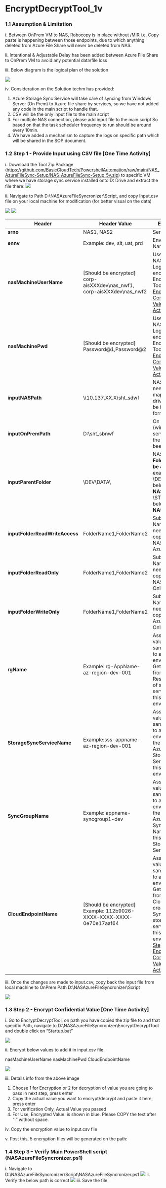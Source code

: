 # EncryptDecryptTool_1v

### 1.1	Assumption & Limitation

i.	Between OnPrem VM to NAS, Robocopy is in place without /MIR i.e. Copy paste is happening between those endpoints, due to which anything deleted from Azure File Share will never be deleted from NAS.

ii.	Intentional & Adjustable Delay has been added between Azure  File Share to OnPrem VM to avoid any potential data/file loss

iii.	Below diagram is the logical plan of the solution

<img src="./images/Picture1.png">

iv.	Consideration on the Solution techm has provided:
1.	Azure Storage Sync Service will take care of syncing from Windows Server (On Prem) to Azure file share by services, so we have not added any code in the main script to handle that.
2.	CSV will be the only input file to the main script
3.	For multiple NAS connection, please add input file to the main script
So based on that the task scheduler frequency to run should be around every 10min.
4.	We have added a mechanism to capture the logs on specific path which will be shared in the SOP document.

### 1.2	Step 1 - Provide Input using CSV file [One Time Activity]

i.	Download the Tool Zip Package (https://github.com/BasicCloudTech/PowershellAutomation/raw/main/NAS_AzureFileSync-Setup/NAS_AzureFileSync-Setup_5v.zip) to specific VM where we have storage sync service installed onto D: Drive and extract the file there:
<img src="./images/Picture2.png"/>

ii.	Navigate to Path D:\NASAzureFileSyncronizer\Script, and copy Input.csv file on your local machine for modification (for better visual on the data)

<img src="./images/Picture3.png"/>

<img src="./images/Picture4.png"/>

| **Header**                     | **Header Value**  | **Explanation** |
| ------------------------------| --------------------------------------------------------------------------| -------------------------------------------------------------------------------------------------------------------------------------------------------------------------------------------------------------------------------------------------------------------------------------------------------------------------------------------------------------------------- |
| **srno**                       | NAS1, NAS2                                                                  | Serial No.     *                                                                                             |
| **ennv**                       | Example: dev, sit, uat, prd                                                 | Environment Name  |
| **nasMachineUserName**         | [Should be encrypted] <br> corp-aisXXXdev\\nas_nwf1, <br> corp-aisXXXdev\\nas_nwf2 | Username of NAS Machine Login should be encrypted using EncryptDecrypt Tool [Step 2 - Encrypt Confidential Value One Time Activity](https://github.com/BasicCloudTech/PowershellAutomation/tree/main/NAS_AzureFileSync-Setup#13step-2---encrypt-confidential-value-one-time-activity) |
| **nasMachinePwd**              | [Should be encrypted] <br> Password@1,Password@2 | Username of NAS Machine Login should be encrypted using EncryptDecrypt Tool [Step 2 - Encrypt Confidential Value One Time Activity](https://github.com/BasicCloudTech/PowershellAutomation/tree/main/NAS_AzureFileSync-Setup#13step-2---encrypt-confidential-value-one-time-activity) |
| **inputNASPath**               | \\\\10.137.XX.X\\sht_sdwf                                                   | NAS Path which needs to be mapped as drive. It should be in same format  |
| **inputOnPremPath**            | D:\\sht_sbnwf                                                               | On Prem Path (windows server) where the script has been copied    |
| **inputParentFolder**          | \\DEV\\DATA\\ | NAS **Parent** **Folder should be added here** example: <br> \\DEV\\DATA1\\ belongs to **NAS1** <br> \\STG\\DATA2\\ belongs to  **NAS2** |
| **inputFolderReadWriteAccess** | FolderName1,FolderName2   | SubFolder Name which needs to be copied from NAS to Azure & Azure to NAS |
| **inputFolderReadOnly**        | FolderName1,FolderName2 | SubFolder Name which needs to be copied from NAS to Azure Only |
| **inputFolderWriteOnly**       | FolderName1,FolderName2 | SubFolder Name which needs to be copied from Azure to NAS Only |
| **rgName**                     | Example: rg-AppName-az-region-dev-001 | Assumption: the value will be same for all NAS to a particular environment. <br> Get the value from Azure side, Resource Group of storage sync service used for this environment  |
| **StorageSyncServiceName**     | Example:sss-appname-az-region-dev-001 | Assumption: the value will be same for all NAS to a particular environment.Get the value from Azure side, Storage Sync Service used for this environment |
| **SyncGroupName**  | Example: appname-syncgroup1-dev | Assumption: the value will be same for all NAS to a particular environment.Get the value from Azure side, the Sync Group Name used for this from the Storage Sync Service.|
| **CloudEndpointName** | [Should be encrypted] Example: 112b9026-XXXX-XXXX-XXXX-0e70e17aaf64 | Assumption: the value will be same for all NAS to a particular environment. Get the value from Azure side, Cloud Endpoint created for Sync group of storage sync service used for this environment [Step 2 - Encrypt Confidential Value One Time Activity](https://github.com/BasicCloudTech/PowershellAutomation/tree/main/NAS_AzureFileSync-Setup#13step-2---encrypt-confidential-value-one-time-activity) |

iii.	Once the changes are made to input.csv, copy back the input file from local machine to OnPrem Path
D:\NASAzureFileSyncronizer\Script

<img src="./images/Picture5.png"/>

### 1.3	Step 2 - Encrypt Confidential Value [One Time Activity]

i.	Go to EncryptDecryptTool, on path you have copied the zip file to and that specific Path, navigate to D:\NASAzureFileSyncronizer\EncryptDecryptTool and double click on “Startup.bat”

<img src="./images/Picture6.png"/>

ii.	Encrypt below values to add it in input.csv file.

nasMachineUserName
nasMachinePwd
CloudEndpointName

<img src="./images/Picture7.png"/>

iii.	Details info from the above image
1.  Choose 1 for Encryption or 2 for decryption of value you are going to pass in next step, press enter
2.  Copy the actual value you want to encrypt/decrypt and paste it here, press enter
3.  For verification Only, Actual Value you passed
4.  For Use, Encrypted Value: is shown in blue. Please COPY the text after “:” without space.

iv.	Copy the encryption value to input.csv file

v.	Post this, 5 encryption files will be generated on the path:

### 1.4	Step 3 – Verify Main PowerShell script (NASAzureFileSyncronizer.ps1)

i.	Navigate to D:\NASAzureFileSyncronizer\Script\NASAzureFileSyncronizer.ps1
<img src="./images/Picture8.png"/>
ii.	Verify the below path is correct
<img src="./images/Picture9.png"/>
iii.	Save the file.

